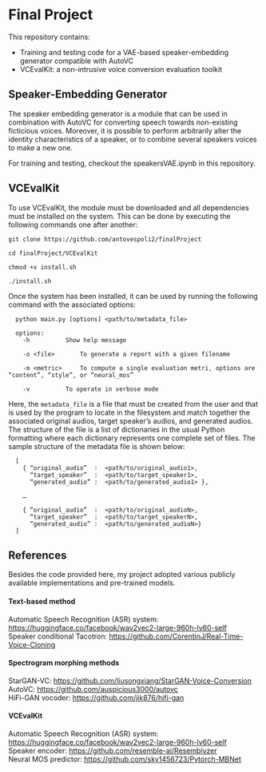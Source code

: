 # Final Project
This repository contains:
- Training and testing code for a VAE-based speaker-embedding generator compatible with AutoVC
- VCEvalKit: a non-intrusive voice conversion evaluation toolkit

## Speaker-Embedding Generator
The speaker embedding generator is a module that can be used in combination with AutoVC for converting speech towards non-existing ficticious voices. Moreover, it is possible to perform arbitrarily alter the identity characteristics of a speaker, or to combine several speakers voices to make a new one.

For training and testing, checkout the speakersVAE.ipynb in this repository.

## VCEvalKit
To use VCEvalKit, the module must be downloaded and all dependencies must be installed on the system. This can be done by executing the following commands one after another:

```
git clone https://github.com/antovespoli2/finalProject

cd finalProject/VCEvalKit

chmod +x install.sh

./install.sh
```


Once the system has been installed, it can be used by running the following command with the associated options:

```
  python main.py [options] <path/to/metadata_file>
  
  options: 
    -h 			Show help message

    -o <file>		To generate a report with a given filename

    -m <metric>		To compute a single evaluation metri, options are “content”, “style”, or “neural_mos”

    -v			To operate in verbose mode
```
  
Here, the ``` metadata_file ``` is a file that must be created from the user and that is used by the program to locate in the filesystem and match together the associated original audios, target speaker’s audios, and generated audios. The structure of the file is a list of dictionaries in the usual Python formatting where each dictionary represents one complete set of files. The sample structure of the metadata file is shown below:
  
```
  [ 
    { “original_audio”  :  <path/to/original_audio1>,
      “target_speaker”  :  <path/to/target_speaker1>,
      “generated_audio” :  <path/to/generated_audio1> },
      
    …
      
    { “original_audio”  :  <path/to/original_audioN>,
      “target_speaker”  :  <path/to/target_speakerN>,
      “generated_audio” :  <path/to/generated_audioN>} 
  ]
```
  

## References
Besides the code provided here, my project adopted various publicly available implementations and pre-trained models.

#### Text-based method
Automatic Speech Recognition (ASR) system: https://huggingface.co/facebook/wav2vec2-large-960h-lv60-self \
Speaker conditional Tacotron: https://github.com/CorentinJ/Real-Time-Voice-Cloning

#### Spectrogram morphing methods
StarGAN-VC: https://github.com/liusongxiang/StarGAN-Voice-Conversion \
AutoVC: https://github.com/auspicious3000/autovc \
HiFi-GAN vocoder: https://github.com/jik876/hifi-gan 

#### VCEvalKit
Automatic Speech Recognition (ASR) system: https://huggingface.co/facebook/wav2vec2-large-960h-lv60-self \
Speaker encoder: https://github.com/resemble-ai/Resemblyzer \
Neural MOS predictor: https://github.com/sky1456723/Pytorch-MBNet
